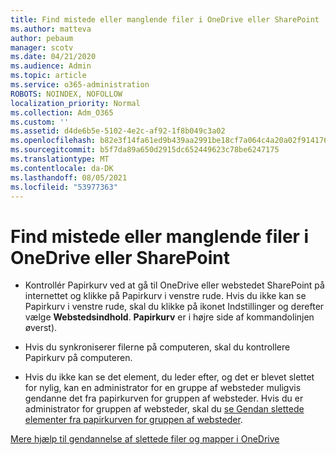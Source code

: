 ```yaml
---
title: Find mistede eller manglende filer i OneDrive eller SharePoint
ms.author: matteva
author: pebaum
manager: scotv
ms.date: 04/21/2020
ms.audience: Admin
ms.topic: article
ms.service: o365-administration
ROBOTS: NOINDEX, NOFOLLOW
localization_priority: Normal
ms.collection: Adm_O365
ms.custom: ''
ms.assetid: d4de6b5e-5102-4e2c-af92-1f8b049c3a02
ms.openlocfilehash: b82e3f14fa61ed9b439aa2991be18cf7a064c4a20a02f914176b1afe6eb0f83b
ms.sourcegitcommit: b5f7da89a650d2915dc652449623c78be6247175
ms.translationtype: MT
ms.contentlocale: da-DK
ms.lasthandoff: 08/05/2021
ms.locfileid: "53977363"
---
```

# <a name="find-lost-or-missing-files-in-onedrive-or-sharepoint"></a>Find mistede eller manglende filer i OneDrive eller SharePoint

- Kontrollér Papirkurv ved at gå til OneDrive eller webstedet SharePoint på internettet og klikke på Papirkurv i venstre rude. Hvis du ikke kan se Papirkurv i venstre rude, skal du klikke på ikonet Indstillinger og derefter vælge **Webstedsindhold**. **Papirkurv** er i højre side af kommandolinjen øverst). 
    
- Hvis du synkroniserer filerne på computeren, skal du kontrollere Papirkurv på computeren. 
    
- Hvis du ikke kan se det element, du leder efter, og det er blevet slettet for nylig, kan en administrator for en gruppe af websteder muligvis gendanne det fra papirkurven for gruppen af websteder. Hvis du er administrator for gruppen af websteder, skal du [se Gendan slettede elementer fra papirkurven for gruppen af websteder](https://support.microsoft.com/office/restore-items-in-the-recycle-bin-that-were-deleted-from-sharepoint-or-teams-6df466b6-55f2-4898-8d6e-c0dff851a0be).
    
[Mere hjælp til gendannelse af slettede filer og mapper i OneDrive](https://go.microsoft.com/fwlink/?linkid=872872)
  

